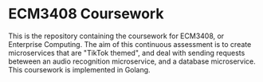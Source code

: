 # ECM3408 Coursework

This is the repository containing the coursework for ECM3408, or Enterprise
Computing. The aim of this continuous assessment is to create microservices
that are "TikTok themed", and deal with sending requests beteween an audio
recognition microservice, and a database microservice. This coursework is
implemented in Golang.
